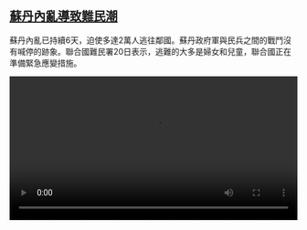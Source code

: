 <!--1682059625000-->
[蘇丹內亂導致難民潮](https://www.dw.com/zh/%E8%98%87%E4%B8%B9%E5%85%A7%E4%BA%82%E5%B0%8E%E8%87%B4%E9%9B%A3%E6%B0%91%E6%BD%AE/a-65392928)
------

<p>蘇丹內亂已持續6天，迫使多達2萬人逃往鄰國。蘇丹政府軍與民兵之間的戰鬥沒有喊停的跡象。聯合國難民署20日表示，逃難的大多是婦女和兒童，聯合國正在準備緊急應變措施。</small></p><video src="https://tvdownloaddw-a.akamaihd.net/dwtv_video/flv/vdt_zh/2023/bchi230421_001_pleaserenameyourmastersequence_01r_AVC_480x270.mp4" controls style="width:100%"></video>

